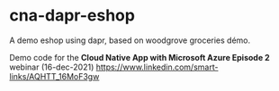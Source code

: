 # cna-dapr-eshop
A demo eshop using dapr, based on woodgrove groceries démo. 

Demo code for the **Cloud Native App with Microsoft Azure Episode 2** webinar (16-dec-2021) https://www.linkedin.com/smart-links/AQHTT_16MoF3gw 


